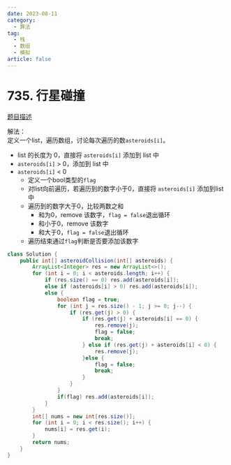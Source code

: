 ```yaml
---
date: 2023-08-11
category: 
  - 算法
tag: 
  - 栈
  - 数组
  - 模拟
article: false
---
```


# 735. 行星碰撞

<Badge text="中等" type="warning" vertical="middle" />

[题目描述](https://leetcode.cn/problems/asteroid-collision/description/?envType=study-plan-v2&envId=leetcode-75)

解法：  
定义一个list，遍历数组，讨论每次遍历的数`asteroids[i]`。
- list 的长度为 0，直接将 `asteroids[i]` 添加到 list 中
- `asteroids[i]` > 0，添加到 list 中
- `asteroids[i]` < 0
  - 定义一个bool类型的`flag`
  - 对list向前遍历，若遍历到的数字小于0，直接将 `asteroids[i]` 添加到list中
  - 遍历到的数字大于0，比较两数之和
    - 和为0，remove 该数字，`flag = false`退出循环
    - 和小于0，remove 该数字
    - 和大于0，`flag = false`退出循环
  - 遍历结束通过`flag`判断是否要添加该数字

```java
class Solution {
    public int[] asteroidCollision(int[] asteroids) {
        ArrayList<Integer> res = new ArrayList<>();
        for (int i = 0; i < asteroids.length; i++) {
            if (res.size() == 0) res.add(asteroids[i]);
            else if (asteroids[i] > 0) res.add(asteroids[i]);
            else {
                boolean flag = true;
                for (int j = res.size() - 1; j >= 0; j--) {
                    if (res.get(j) > 0) {
                        if (res.get(j) + asteroids[i] == 0) {
                            res.remove(j);
                            flag = false;
                            break;
                        } else if (res.get(j) + asteroids[i] < 0) {
                            res.remove(j);
                        }else {
                            flag = false;
                            break;
                        }
                    }
                }
                if(flag) res.add(asteroids[i]);
            }
        }
        int[] nums = new int[res.size()];
        for (int i = 0; i < res.size(); i++) {
            nums[i] = res.get(i);
        }
        return nums;
    }
}
```
